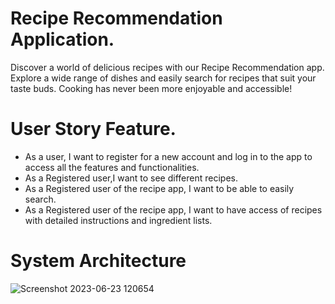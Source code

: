 # Recipe Recommendation Application.
Discover a world of delicious recipes with our Recipe Recommendation app. Explore a wide range of dishes and easily search for recipes that suit your taste buds. Cooking has never been more enjoyable and accessible!

# User Story Feature.
* As a user, I want to register for a new account and log in to the app to access all the features and functionalities.
* As a Registered user,I want to see different recipes.
* As a Registered user of the recipe app, I want to be able to easily search.
* As a Registered user of the recipe app, I want to have access of recipes with detailed instructions and ingredient lists.

# System Architecture
![Screenshot 2023-06-23 120654](https://github.com/hamxamehboob/Recipe-Recommendation-App/assets/97390895/035c7a59-7f56-402c-a994-a980d1ef6cc4)
